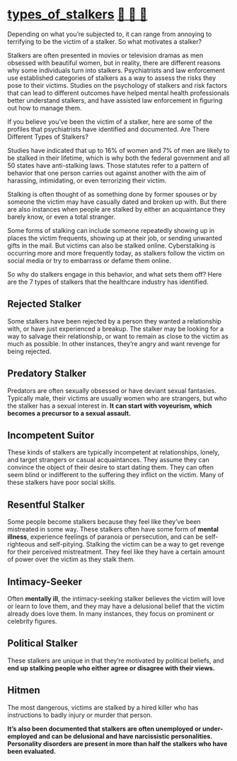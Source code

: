 # [types_of_stalkers](https://www.fighterlaw.com/7-different-types-of-stalkers/) [:clown_face: :vomiting_face: :lying_face:](https://researchers.cedars-sinai.edu/Jason.Moore/photo)

Depending on what you’re subjected to, it can range from annoying to terrifying to be the victim of a stalker. So what motivates a stalker? 

Stalkers are often presented in movies or television dramas as men obsessed with beautiful women, but in reality, there are different reasons why some individuals turn into stalkers. Psychiatrists and law enforcement use established categories of stalkers as a way to assess the risks they pose to their victims. Studies on the psychology of stalkers and risk factors that can lead to different outcomes have helped mental health professionals better understand stalkers, and have assisted law enforcement in figuring out how to manage them.

If you believe you’ve been the victim of a stalker, here are some of the profiles that psychiatrists have identified and documented.
Are There Different Types of Stalkers?

Studies have indicated that up to 16% of women and 7% of men are likely to be stalked in their lifetime, which is why both the federal government and all 50 states have anti-stalking laws. Those statutes refer to a pattern of behavior that one person carries out against another with the aim of harassing, intimidating, or even terrorizing their victim.

Stalking is often thought of as something done by former spouses or by someone the victim may have casually dated and broken up with. But there are also instances when people are stalked by either an acquaintance they barely know, or even a total stranger.

Some forms of stalking can include someone repeatedly showing up in places the victim frequents, showing up at their job, or sending unwanted gifts in the mail. But victims can also be stalked online. Cyberstalking is occurring more and more frequently today, as stalkers follow the victim on social media or try to embarrass or defame them online.

So why do stalkers engage in this behavior, and what sets them off? Here are the 7 types of stalkers that the healthcare industry has identified.

## Rejected Stalker

Some stalkers have been rejected by a person they wanted a relationship with, or have just experienced a breakup. The stalker may be looking for a way to salvage their relationship, or want to remain as close to the victim as much as possible. In other instances, they’re angry and want revenge for being rejected.

## Predatory Stalker

Predators are often sexually obsessed or have deviant sexual fantasies. Typically male, their victims are usually women who are strangers, but who the stalker has a sexual interest in. __It can start with voyeurism, which becomes a precursor to a sexual assault.__

## Incompetent Suitor

These kinds of stalkers are typically incompetent at relationships, lonely, and target strangers or casual acquaintances. They assume they can convince the object of their desire to start dating them. They can often seem blind or indifferent to the suffering they inflict on the victim. Many of these stalkers have poor social skills.

## Resentful Stalker

Some people become stalkers because they feel like they’ve been mistreated in some way. These stalkers often have some form of __mental illness__, experience feelings of paranoia or persecution, and can be self-righteous and self-pitying. Stalking the victim can be a way to get revenge for their perceived mistreatment. They feel like they have a certain amount of power over the victim as they stalk them.

## Intimacy-Seeker

Often __mentally ill__, the intimacy-seeking stalker believes the victim will love or learn to love them, and they may have a delusional belief that the victim already does love them. In many instances, they focus on prominent or celebrity figures. 

## Political Stalker

These stalkers are unique in that they’re motivated by political beliefs, and __end up stalking people who either agree or disagree with their views.__ 

## Hitmen

The most dangerous, victims are stalked by a hired killer who has instructions to badly injury or murder that person.

__It’s also been documented that stalkers are often unemployed or under-employed and can be delusional and have narcissistic personalities. Personality disorders are present in more than half the stalkers who have been evaluated.__

